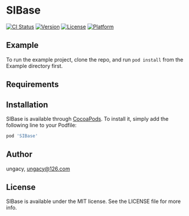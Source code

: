 # SIBase

[![CI Status](https://img.shields.io/travis/ungacy/SIBase.svg?style=flat)](https://travis-ci.org/ungacy/SIBase)
[![Version](https://img.shields.io/cocoapods/v/SIBase.svg?style=flat)](https://cocoapods.org/pods/SIBase)
[![License](https://img.shields.io/cocoapods/l/SIBase.svg?style=flat)](https://cocoapods.org/pods/SIBase)
[![Platform](https://img.shields.io/cocoapods/p/SIBase.svg?style=flat)](https://cocoapods.org/pods/SIBase)

## Example

To run the example project, clone the repo, and run `pod install` from the Example directory first.

## Requirements

## Installation

SIBase is available through [CocoaPods](https://cocoapods.org). To install
it, simply add the following line to your Podfile:

```ruby
pod 'SIBase'
```

## Author

ungacy, ungacy@126.com

## License

SIBase is available under the MIT license. See the LICENSE file for more info.
